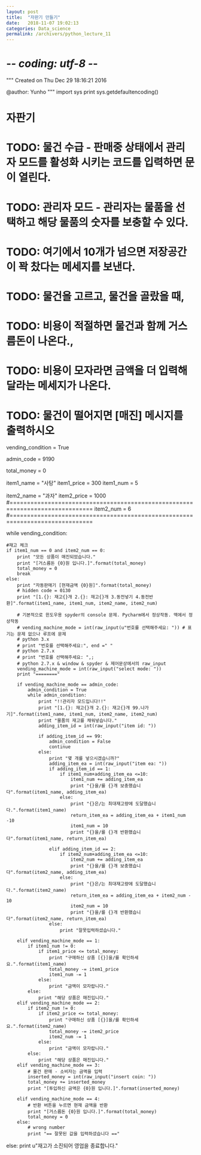 ```yaml
---
layout: post
title:  "자판기 만들기"
date:   2018-11-07 19:02:13
categories: Data_science
permalink: /archivers/python_lecture_11
---
```


# -*- coding: utf-8 -*-
"""
Created on Thu Dec 29 18:16:21 2016

@author: Yunho
"""
import sys
print sys.getdefaultencoding()
# 자판기 
# TODO: 물건 수급 - 판매중 상태에서 관리자 모드를 활성화 시키는 코드를 입력하면 문이 열린다.
# TODO: 관리자 모드 - 관리자는 물품을 선택하고 해당 물품의 숫자를 보충할 수 있다. 
# TODO: 여기에서 10개가 넘으면 저장공간이 꽉 찼다는 메세지를 보낸다. 
# TODO: 물건을 고르고, 물건을 골랐을 때, 
# TODO: 비용이 적절하면 물건과 함께 거스름돈이 나온다., 
# TODO: 비용이 모자라면 금액을 더 입력해달라는 메세지가 나온다. 
# TODO: 물건이 떨어지면 [매진] 메시지를 출력하시오

vending_condition = True

admin_code = 9190

total_money = 0 

item1_name = "사탕"
item1_price = 300
item1_num = 5

item2_name = "과자"
item2_price = 1000
#==============================================================================
item2_num = 6
#==============================================================================

while vending_condition:
    
    #재고 체크
    if item1_num == 0 and item2_num == 0:
        print "모든 상품이 매진되었습니다."
        print "[거스름돈 {0}원 입니다.]".format(total_money)
        total_money = 0
        break
    else:
        print "자동판매기 [현재금액 {0}원]".format(total_money) 
        # hidden code = 0130
        print "[1.{}: 재고{}개 2.{}: 재고{}개 3.동전넣기 4.동전반환]".format(item1_name, item1_num, item2_name, item2_num)
    
        # 기본적으로 윈도우용 spyder의 console 문제. Pycharm에서 정상작동. 맥에서 정상작동
        # vending_machine_mode = int(raw_input(u"번호를 선택해주세요: ")) # 표기는 문제 없으나 루프에 문제
        # python 3.x
        # print "번호를 선택해주세요:", end =" " 
        # python 2.7.x
        # print "번호를 선택해주세요: ",;
        # python 2.7.x & window & spyder & 제어문상에서의 raw_input
        vending_machine_mode = int(raw_input("select mode: "))
        print "========"
    
        if vending_machine_mode == admin_code:
            admin_condition = True
            while admin_condition:
                print "!!관리자 모드입니다!!"
                print "[1.{}: 재고{}개 2.{}: 재고{}개 99.나가기]".format(item1_name, item1_num, item2_name, item2_num)
                print "물품의 재고를 채워넣습니다." 
                adding_item_id = int(raw_input("item id: "))
                
                if adding_item_id == 99:
                    admin_condition = False
                    continue
                else:
                    print "몇 개를 넣으시겠습니까?" 
                    adding_item_ea = int(raw_input("item ea: "))
                    if adding_item_id == 1:
                        if item1_num+adding_item_ea <=10:
                            item1_num += adding_item_ea
                            print "{}을/를 {}개 보충했습니다".format(item1_name, adding_item_ea)
                        else:
                            print "{}은/는 최대재고량에 도달했습니다.".format(item1_name)
                            return_item_ea = adding_item_ea + item1_num -10
                            item1_num = 10
                            print "{}을/를 {}개 반환했습니다".format(item1_name, return_item_ea)
                            
                    elif adding_item_id == 2: 
                        if item2_num+adding_item_ea <=10:
                            item2_num += adding_item_ea
                            print "{}을/를 {}개 보충했습니다".format(item2_name, adding_item_ea)
                        else:
                            print "{}은/는 최대재고량에 도달했습니다.".format(item2_name)
                            return_item_ea = adding_item_ea + item2_num - 10
                            item2_num = 10
                            print "{}을/를 {}개 반환했습니다".format(item2_name, return_item_ea)
                    else:
                        print "잘못입력하셨습니다."
            
        elif vending_machine_mode == 1:
            if item1_num != 0:
                if item1_price <= total_money:
                    print "구매하신 상품 [{}]을/를 확인하세요.".format(item1_name)
                    total_money -= item1_price
                    item1_num -= 1
                else:
                    print "금액이 모자랍니다."
            else:
                print "해당 상품은 매진입니다."
        elif vending_machine_mode == 2:
            if item2_num != 0:
                if item2_price <= total_money:
                    print "구매하신 상품 [{}]을/를 확인하세요.".format(item2_name)
                    total_money -= item2_price
                    item2_num -= 1
                else:
                    print "금액이 모자랍니다."
            else:
                print "해당 상품은 매진입니다."
        elif vending_machine_mode == 3:
            # 물건 판매 - 소비자는 금액을 입력
            inserted_money = int(raw_input("insert coin: "))
            total_money += inserted_money
            print "[투입하신 금액은 {0}원 입니다.]".format(inserted_money)
        
        elif vending_machine_mode == 4:
            # 반환 버튼을 누르면 현재 금액을 반환
            print "[거스름돈 {0}원 입니다.]".format(total_money)
            total_money = 0
        else: 
            # wrong number
            print "== 잘못된 값을 입력하셨습니다 ==" 
else: 
    print u"재고가 소진되어 영업을 종료합니다."
